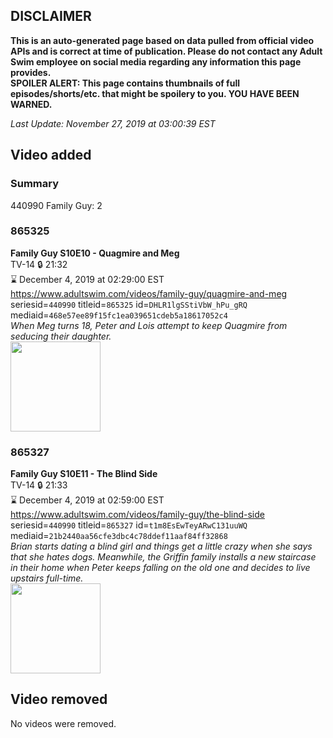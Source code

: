 ## DISCLAIMER
**This is an auto-generated page based on data pulled from official video APIs and is correct at time of publication. Please do not contact any Adult Swim employee on social media regarding any information this page provides.**  
**SPOILER ALERT: This page contains thumbnails of full episodes/shorts/etc. that might be spoilery to you. YOU HAVE BEEN WARNED.**  

_Last Update: November 27, 2019 at 03:00:39 EST_
## Video added
### Summary
440990 Family Guy: 2  
### 865325
**Family Guy S10E10 - Quagmire and Meg**  
TV-14 🔒 21:32  
⌛ December 4, 2019 at 02:29:00 EST  
https://www.adultswim.com/videos/family-guy/quagmire-and-meg  
seriesid=`440990` titleid=`865325` id=`DHLR1lgSStiVbW_hPu_gRQ` mediaid=`468e57ee89f15fc1ea039651cdeb5a18617052c4`  
_When Meg turns 18, Peter and Lois attempt to keep Quagmire from seducing their daughter._  
<a href="https://i.cdn.turner.com/adultswim/big/image-upload/thumbnails/thumb-2_image-152088975273513.jpg"><img src="https://i.cdn.turner.com/adultswim/big/image-upload/thumbnails/thumb-2_image-152088975273513.jpg" height="144px" /></a>
### 865327
**Family Guy S10E11 - The Blind Side**  
TV-14 🔒 21:33  
⌛ December 4, 2019 at 02:59:00 EST  
https://www.adultswim.com/videos/family-guy/the-blind-side  
seriesid=`440990` titleid=`865327` id=`t1m8EsEwTeyARwC131uuWQ` mediaid=`21b2440aa56cfe3dbc4c78ddef11aaf84ff32868`  
_Brian starts dating a blind girl and things get a little crazy when she says that she hates dogs. Meanwhile, the Griffin family installs a new staircase in their home when Peter keeps falling on the old one and decides to live upstairs full-time._  
<a href="https://i.cdn.turner.com/adultswim/big/image-upload/thumbnails/thumb-2_image-15208898271818.jpg"><img src="https://i.cdn.turner.com/adultswim/big/image-upload/thumbnails/thumb-2_image-15208898271818.jpg" height="144px" /></a>
## Video removed
No videos were removed.  
